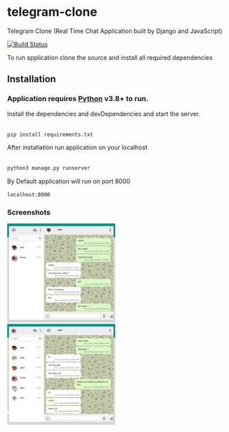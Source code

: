 # telegram-clone
Telegram Clone (Real Time Chat Application built by Django and JavaScript)

[![Build Status](https://travis-ci.org/joemccann/dillinger.svg?branch=master)](https://travis-ci.org/joemccann/dillinger)

To run application clone the source and install all required dependencies

## Installation

### Application requires [Python](https://www.python.org/) v3.8+ to run.

Install the dependencies and devDependencies and start the server.

```sh

pip install requirements.txt

```

After installation run application on your localhost


```sh

python3 manage.py runserver

```

By Default application will run on port 8000

```sh
localhost:8000

```
### Screenshots

<img src="https://github.com/barkhayot/telegram-clone/blob/main/texed/screen/screen1.png" alt="Markdown Monster icon" style="width:50%" />
<img src="https://github.com/barkhayot/telegram-clone/blob/main/texed/screen/screen2.png" alt="Markdown Monster icon" style="width:50%" />
